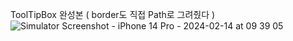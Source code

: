 
ToolTipBox 완성본 ( border도 직접 Path로 그려줬다 )
![Simulator Screenshot - iPhone 14 Pro - 2024-02-14 at 09 39 05](https://github.com/sanggab/SwiftUIToolTipBox/assets/82999377/0494a7c9-37e9-4bde-81b2-76b4393d5d0a)
